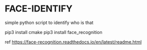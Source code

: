 # FACE-IDENTIFY
simple python script to identify who is that


pip3 install cmake
pip3 install face_recognition


ref   https://face-recognition.readthedocs.io/en/latest/readme.html
